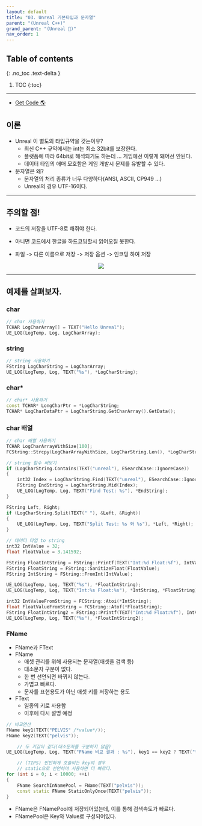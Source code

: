 ```yaml
---
layout: default
title: "03. Unreal 기본타입과 문자열"
parent: "(Unreal C++)"
grand_parent: "(Unreal 🚀)"
nav_order: 1
---
```


## Table of contents
{: .no_toc .text-delta }

1. TOC
{:toc}

---

* [Get Code 🌎](https://github.com/Arthur880708/Unreal_Cpp_basic/tree/main/2.UnrealString)

## 이론

* Unreal 이 별도의 타입규약을 갖는이유?
    * 최신 C++ 규약에서는 int는 최소 32bit를 보장한다.
    * 플랫폼에 따라 64bit로 해석되기도 하는데 ... 게임에선 이렇게 돼어선 안된다.
    * 데이터 타입의 애매 모호함은 게임 개발시 문제를 유발할 수 있다.
* 문자열은 왜?
    * 문자열의 처리 종류가 너무 다양하다(ANSI, ASCII, CP949 ...)
    * Unreal의 경우 UTF-16이다.

---

## 주의할 점!

* 코드의 저장을 UTF-8로 해줘야 한다.
* 아니면 코드에서 한글을 하드코딩할시 읽어오질 못한다.

* 파일 -> 다른 이름으로 저장 -> 저장 옵션 -> 인코딩 하여 저장

<p align="center">
  <img src="https://taehyungs-programming-blog.github.io/blog/assets/images/unreal/basic_cpp/basic_cpp_3-1.png"/>
</p>

---

## 예제를 살펴보자.

### char

```cpp
// char 사용하기
TCHAR LogCharArray[] = TEXT("Hello Unreal");
UE_LOG(LogTemp, Log, LogCharArray);
```

### string

```cpp
// string 사용하기
FString LogCharString = LogCharArray;
UE_LOG(LogTemp, Log, TEXT("%s"), *LogCharString);
```

### char*

```cpp
// char* 사용하기
const TCHAR* LongCharPtr = *LogCharString;
TCHAR* LogCharDataPtr = LogCharString.GetCharArray().GetData();
```

### char 배열

```cpp
// char 배열 사용하기
TCHAR LogCharArrayWithSize[100];
FCString::Strcpy(LogCharArrayWithSize, LogCharString.Len(), *LogCharString);
```

```cpp
// string 함수 써보기
if (LogCharString.Contains(TEXT("unreal"), ESearchCase::IgnoreCase))
{
    int32 Index = LogCharString.Find(TEXT("unreal"), ESearchCase::IgnoreCase);
    FString EndString = LogCharString.Mid(Index);
    UE_LOG(LogTemp, Log, TEXT("Find Test: %s"), *EndString);
}

FString Left, Right;
if (LogCharString.Split(TEXT(" "), &Left, &Right))
{
    UE_LOG(LogTemp, Log, TEXT("Split Test: %s 와 %s"), *Left, *Right);
}
```

```cpp
// 데이터 타입 to string
int32 IntValue = 32;
float FloatValue = 3.141592;

FString FloatIntString = FString::Printf(TEXT("Int:%d Float:%f"), IntValue, FloatValue);
FString FloatString = FString::SanitizeFloat(FloatValue);
FString IntString = FString::FromInt(IntValue);

UE_LOG(LogTemp, Log, TEXT("%s"), *FloatIntString);
UE_LOG(LogTemp, Log, TEXT("Int:%s Float:%s"), *IntString, *FloatString);

int32 IntValueFromString = FCString::Atoi(*IntString);
float FloatValueFromString = FCString::Atof(*FloatString);
FString FloatIntString2 = FString::Printf(TEXT("Int:%d Float:%f"), IntValueFromString, FloatValueFromString);
UE_LOG(LogTemp, Log, TEXT("%s"), *FloatIntString2);
```

### FName

* FName과 FText
* FName
    * 애셋 관리를 위해 사용되는 문자열(애셋을 검색 등)
    * 대소문자 구분이 없다.
    * 한 번 선언되면 바뀌지 않는다.
    * 가볍고 빠르다.
    * 문자를 표현용도가 아닌 애셋 키를 저장하는 용도
* FText
    * 일종의 키로 사용함
    * 이후에 다시 설명 예정

```cpp
// 비교연산
FName key1(TEXT("PELVIS" /*value*/));
FName key2(TEXT("pelvis"));

    // 두 키값이 같다(대소문자를 구분하지 않음)
UE_LOG(LogTemp, Log, TEXT("FName 비교 결과 : %s"), key1 == key2 ? TEXT("같음") : TEXT("다름"));

    // (TIPS) 빈번하게 호출되는 key의 경우 
    // static으로 선언하여 사용하면 더 빠르다.
for (int i = 0; i < 10000; ++i)
{
    FName SearchInNamePool = FName(TEXT("pelvis"));
    const static FName StaticOnlyOnce(TEXT("pelvis"));
}
```

* FName은 FNamePool에 저장되어있는데, 이를 통해 검색속도가 빠르다.
* FNamePool은 Key와 Value로 구성되어있다.
